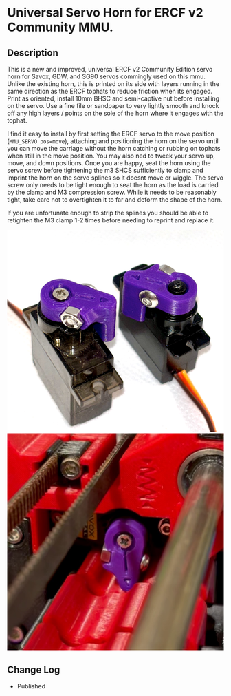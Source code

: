 # Universal Servo Horn for ERCF v2 Community MMU.

## Description

This is a new and improved, universal ERCF v2 Community Edition servo horn for Savox, GDW, and SG90 servos commingly used on this mmu.
Unlike the existing horn, this is printed on its side with layers running in the same direction as the ERCF tophats to reduce friction when its engaged.
Print as oriented, install 10mm BHSC and semi-captive nut before installing on the servo. Use a fine file or sandpaper to very lightly smooth and knock off any high layers / points on the sole of the horn where it engages with the tophat.

I find it easy to install by first setting the ERCF servo to the move position (``MMU_SERVO pos=move``), attaching and positioning the horn on the servo until you can move the carriage without the horn catching or rubbing on tophats when still in the move position. You may also ned to tweek your servo up, move, and down positions. Once you are happy, seat the horn using the servo screw before tightening the m3 SHCS sufficiently to clamp and imprint the horn on the servo splines so it doesnt move or wiggle. The servo screw only needs to be tight enough to seat the horn as the load is carried by the clamp and M3 compression screw. While it needs to be reasonably tight, take care not to overtighten it to far and deform the shape of the horn.

If you are unfortunate enough to strip the splines you should be able to retighten the M3 clamp 1-2 times before needing to reprint and replace it.

![Universal Servo Horn.png](images/Servo_Horn_1.png)
![Universal Servo Horn.png](images/Servo_Horn_2.jpeg)

## Change Log


* Published
